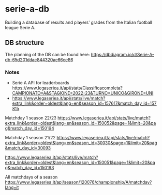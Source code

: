 # serie-a-db

Building a database of results and players' grades from the Italian football league Serie A.

## DB structure

The planning of the DB can be found here: https://dbdiagram.io/d/Serie-A-db-65d201ddac844320ae66ce86

### Notes

- Serie A API for leaderboards https://www.legaseriea.it/api/stats/Classificacompleta?CAMPIONATO=A&STAGIONE=2022-23&TURNO=UNICO&GIRONE=UNI
- https://www.legaseriea.it/api/stats/live/match?extra_link&order=oldest&lang=en&season_id=157617&match_day_id=157815

Matchday 1 season 22/23
https://www.legaseriea.it/api/stats/live/match?extra_link&order=oldest&lang=en&season_id=150052&page=1&limit=20&pag&match_day_id=150194

Matchday 1 season 21/22
https://www.legaseriea.it/api/stats/live/match?extra_link&order=oldest&lang=en&season_id=30030&page=1&limit=20&pag&match_day_id=30093

https://www.legaseriea.it/api/stats/live/match?extra_link&order=oldest&lang=en&season_id=150051&page=1&limit=20&pag&match_day_id=150193

All matchdays of a season
https://www.legaseriea.it/api/season/120076/championship/A/matchday?lang=it
